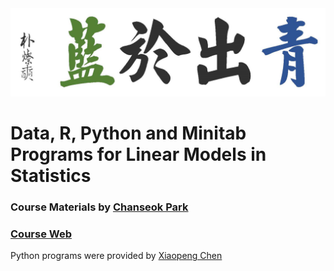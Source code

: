 <img src="https://github.com/AppliedStat/AppliedStat.github.io/blob/ba4d80f83059affebe4db93d48d75f08117ee82a/images/cheongchul.png" alt="靑出於藍" width="750p"/>

# Data, R, Python and Minitab Programs for Linear Models in Statistics

### Course Materials by  [Chanseok Park](https://appliedstat.github.io)

### [Course Web](https://appliedstat.github.io/teaching/2019F-teaching3-regr/)

Python programs were provided by [Xiaopeng Chen](https://www.researchgate.net/profile/Xiaopeng-Chen-12)
